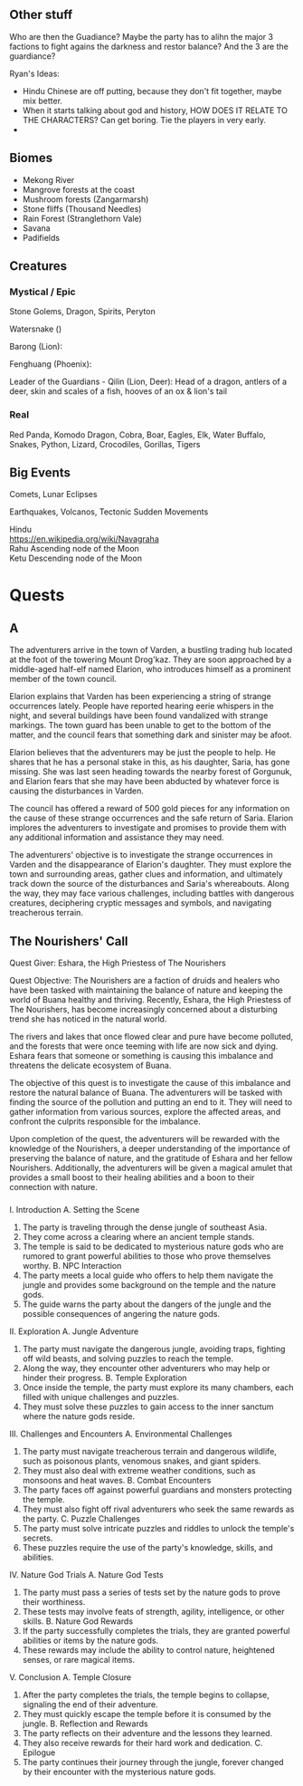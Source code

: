 ## Other stuff
Who are then the Guadiance? Maybe the party has to alihn the major 3 factions to fight agains the darkness and restor balance? And the 3 are the guardiance?

Ryan's Ideas: 
- Hindu Chinese are off putting, because they don't fit together, maybe mix better.
- When it starts talking about god and history, HOW DOES IT RELATE TO THE CHARACTERS? Can get boring. Tie the players in very early.
- 

## Biomes
- Mekong River
- Mangrove forests at the coast 
- Mushroom forests (Zangarmarsh)  
- Stone fliffs (Thousand Needles)  
- Rain Forest (Stranglethorn Vale)  
- Savana  
- Padifields

## Creatures

### Mystical / Epic
Stone Golems,  Dragon, Spirits, Peryton 

Watersnake ()

Barong (Lion):

Fenghuang (Phoenix):

Leader of the Guardians - Qilin (Lion, Deer): Head of a dragon, antlers of a deer, skin and scales of a fish, hooves of an ox & lion's tail


### Real
Red Panda, Komodo Dragon, Cobra, Boar, Eagles, Elk, Water Buffalo, Snakes, Python, Lizard, Crocodiles, Gorillas, Tigers


## Big Events
Comets, Lunar Eclipses

Earthquakes, Volcanos, Tectonic Sudden Movements

Hindu  
https://en.wikipedia.org/wiki/Navagraha  
Rahu Ascending node of the Moon  
Ketu Descending node of the Moon  


# Quests
## A
The adventurers arrive in the town of Varden, a bustling trading hub located at the foot of the towering Mount Drog'kaz. They are soon approached by a middle-aged half-elf named Elarion, who introduces himself as a prominent member of the town council.

Elarion explains that Varden has been experiencing a string of strange occurrences lately. People have reported hearing eerie whispers in the night, and several buildings have been found vandalized with strange markings. The town guard has been unable to get to the bottom of the matter, and the council fears that something dark and sinister may be afoot.

Elarion believes that the adventurers may be just the people to help. He shares that he has a personal stake in this, as his daughter, Saria, has gone missing. She was last seen heading towards the nearby forest of Gorgunuk, and Elarion fears that she may have been abducted by whatever force is causing the disturbances in Varden.

The council has offered a reward of 500 gold pieces for any information on the cause of these strange occurrences and the safe return of Saria. Elarion implores the adventurers to investigate and promises to provide them with any additional information and assistance they may need.

The adventurers' objective is to investigate the strange occurrences in Varden and the disappearance of Elarion's daughter. They must explore the town and surrounding areas, gather clues and information, and ultimately track down the source of the disturbances and Saria's whereabouts. Along the way, they may face various challenges, including battles with dangerous creatures, deciphering cryptic messages and symbols, and navigating treacherous terrain.

## The Nourishers' Call

Quest Giver: Eshara, the High Priestess of The Nourishers

Quest Objective: The Nourishers are a faction of druids and healers who have been tasked with maintaining the balance of nature and keeping the world of Buana healthy and thriving. Recently, Eshara, the High Priestess of The Nourishers, has become increasingly concerned about a disturbing trend she has noticed in the natural world.

The rivers and lakes that once flowed clear and pure have become polluted, and the forests that were once teeming with life are now sick and dying. Eshara fears that someone or something is causing this imbalance and threatens the delicate ecosystem of Buana.

The objective of this quest is to investigate the cause of this imbalance and restore the natural balance of Buana. The adventurers will be tasked with finding the source of the pollution and putting an end to it. They will need to gather information from various sources, explore the affected areas, and confront the culprits responsible for the imbalance.

Upon completion of the quest, the adventurers will be rewarded with the knowledge of the Nourishers, a deeper understanding of the importance of preserving the balance of nature, and the gratitude of Eshara and her fellow Nourishers. Additionally, the adventurers will be given a magical amulet that provides a small boost to their healing abilities and a boon to their connection with nature.

###
I. Introduction
A. Setting the Scene
1. The party is traveling through the dense jungle of southeast Asia.
2. They come across a clearing where an ancient temple stands.
3. The temple is said to be dedicated to mysterious nature gods who are rumored to grant powerful abilities to those who prove themselves worthy.
B. NPC Interaction
1. The party meets a local guide who offers to help them navigate the jungle and provides some background on the temple and the nature gods.
2. The guide warns the party about the dangers of the jungle and the possible consequences of angering the nature gods.

II. Exploration
A. Jungle Adventure
1. The party must navigate the dangerous jungle, avoiding traps, fighting off wild beasts, and solving puzzles to reach the temple.
2. Along the way, they encounter other adventurers who may help or hinder their progress.
B. Temple Exploration
1. Once inside the temple, the party must explore its many chambers, each filled with unique challenges and puzzles.
2. They must solve these puzzles to gain access to the inner sanctum where the nature gods reside.

III. Challenges and Encounters
A. Environmental Challenges
1. The party must navigate treacherous terrain and dangerous wildlife, such as poisonous plants, venomous snakes, and giant spiders.
2. They must also deal with extreme weather conditions, such as monsoons and heat waves.
B. Combat Encounters
1. The party faces off against powerful guardians and monsters protecting the temple.
2. They must also fight off rival adventurers who seek the same rewards as the party.
C. Puzzle Challenges
1. The party must solve intricate puzzles and riddles to unlock the temple's secrets.
2. These puzzles require the use of the party's knowledge, skills, and abilities.

IV. Nature God Trials
A. Nature God Tests
1. The party must pass a series of tests set by the nature gods to prove their worthiness.
2. These tests may involve feats of strength, agility, intelligence, or other skills.
B. Nature God Rewards
1. If the party successfully completes the trials, they are granted powerful abilities or items by the nature gods.
2. These rewards may include the ability to control nature, heightened senses, or rare magical items.

V. Conclusion
A. Temple Closure
1. After the party completes the trials, the temple begins to collapse, signaling the end of their adventure.
2. They must quickly escape the temple before it is consumed by the jungle.
B. Reflection and Rewards
1. The party reflects on their adventure and the lessons they learned.
2. They also receive rewards for their hard work and dedication.
C. Epilogue
1. The party continues their journey through the jungle, forever changed by their encounter with the mysterious nature gods.